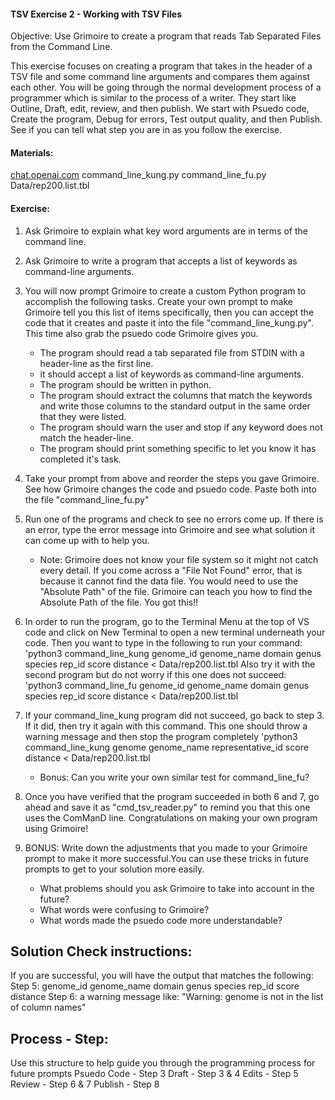 #### TSV Exercise 2 - Working with TSV Files

 Objective: Use Grimoire to create a program that reads Tab Separated Files from the Command Line.

 This exercise focuses on creating a program that takes in the header of a TSV file and some command line arguments and compares them against each other. You will be going through the normal development process of a programmer which is similar to the process of a writer. They start like Outline, Draft, edit, review, and then publish. We start with Psuedo code, Create the program, Debug for errors, Test output quality, and then Publish. See if you can tell what step you are in as you follow the exercise.

#### Materials: 

[chat.openai.com](https://chat.openai.com/g/g-n7Rs0IK86-grimoire)
command_line_kung.py
command_line_fu.py
Data/rep200.list.tbl 

#### Exercise: 

1. Ask Grimoire to explain what key word arguments are in terms of the command line.

2. Ask Grimoire to write a program that accepts a list of keywords as command-line arguments.

3. You will now prompt Grimoire to create a custom Python program to accomplish the following tasks. Create your own prompt to make Grimoire tell you this list of items specifically, then you can accept the code that it creates and paste it into the file "command_line_kung.py". This time also grab the psuedo code Grimoire gives you.

    * The program should read a tab separated file from STDIN with a header-line as the first line.
    * it should accept a list of keywords as command-line arguments. 
    * The program should be written in python.
    * The program should extract the columns that match the keywords and write those columns to the standard output in the same order that they were listed.
    * The program should warn the user and stop if any keyword does not match the header-line.
    * The program should print something specific to let you know it has completed it's task.

4. Take your prompt from above and reorder the steps you gave Grimoire. See how Grimoire changes the code and psuedo code. Paste both into the file "command_line_fu.py"

5. Run one of the programs and check to see no errors come up. If there is an error, type the error message into Grimoire and see what solution it can come up with to help you.
    * Note: Grimoire does not know your file system so it might not catch every detail. If you come across a "File Not Found" error, that is because it cannot find the data file. You would need to use the "Absolute Path" of the file. Grimoire can teach you how to find the Absolute Path of the file. You got this!!

6. In order to run the program, go to the Terminal Menu at the top of VS code and click on New Terminal to open a new terminal underneath your code. Then you want to type in the following to run your command:
    'python3 command_line_kung genome_id genome_name domain genus species rep_id score distance < Data/rep200.list.tbl
Also try it with the second program but do not worry if this one does not succeed:
    'python3 command_line_fu genome_id genome_name domain genus species rep_id score distance < Data/rep200.list.tbl

7. If your command_line_kung program did not succeed, go back to step 3. If it did, then try it again with this command. This one should throw a warning message and then stop the program completely
    'python3 command_line_kung genome genome_name representative_id score distance < Data/rep200.list.tbl
    * Bonus: Can you write your own similar test for command_line_fu? 

8. Once you have verified that the program succeeded in both 6 and 7, go ahead and save it as "cmd_tsv_reader.py" to remind you that this one uses the ComManD line. Congratulations on making your own program using Grimoire!

9. BONUS: Write down the adjustments that you made to your Grimoire prompt to make it more successful.You can use these tricks in future prompts to get to your solution more easily.
    * What problems should you ask Grimoire to take into account in the future? 
    * What words were confusing to Grimoire? 
    * What words made the psuedo code more understandable?

## Solution Check instructions:
If you are successful, you will have the output that matches the following:
Step 5: genome_id genome_name domain genus species rep_id score distance
Step 6: a warning message like: "Warning: genome is not in the list of column names"

## Process - Step: 
Use this structure to help guide you through the programming process for future prompts
Psuedo Code - Step 3
Draft - Step 3 & 4
Edits - Step 5
Review - Step 6 & 7
Publish - Step 8